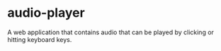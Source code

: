 # audio-player
A web application that contains audio that can be played by clicking or hitting keyboard keys.
